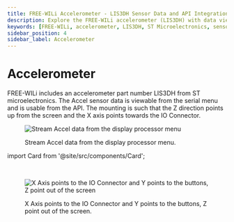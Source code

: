 ```yaml
---
title: FREE-WILi Accelerometer - LIS3DH Sensor Data and API Integration
description: Explore the FREE-WILi accelerometer (LIS3DH) with data viewable from the serial menu and API. Understand axis orientation and access sensor details.
keywords: [FREE-WILi, accelerometer, LIS3DH, ST Microelectronics, sensor data, API integration, axis orientation, serial menu, accelerometer data]
sidebar_position: 4
sidebar_label: Accelerometer
---
```


# Accelerometer

FREE-WILi includes an accelerometer part number LIS3DH from ST microelectronics. The Accel sensor data is viewable from the serial menu and is usable from the API. The mounting is such that the Z direction points up from the screen and the X axis points towards the IO Connector.

<div class="text--center">

<figure>

![Stream Accel data from the display processor menu](../assets/stream-accel-data.png "Stream Accel data from the display processor menu")
<figcaption>Stream Accel data from the display processor menu.</figcaption>
</figure>
</div>

import Card from '@site/src/components/Card'; 

<Card 
  title="LIS3DH - STMicroelectronics"
  description="STMicroelectronics"
  link="https://www.st.com/en/mems-and-sensors/lis3dh.html" 
  imageUrl="https://www.st.com/etc/clientlibs/st-site/media/app/images/favicon-32.png"
/>

<br/>

<div class="text--center">

<figure>

![X Axis points to the IO Connector and Y points to the buttons, Z point out of the screen](../assets/acc-points.png "X Axis points to the IO Connector and Y points to the buttons, Z point out of the screen")
<figcaption>X Axis points to the IO Connector and Y points to the buttons, Z point out of the screen.</figcaption>
</figure>
</div>